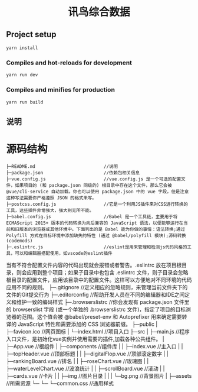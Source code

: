 <h1 align="center">讯鸟综合数据</h1>

## Project setup
```
yarn install
```

### Compiles and hot-reloads for development
```
yarn run dev
```

### Compiles and minifies for production
```
yarn run build
```


## 说明
源码结构
====

    ├─README.md                          //说明
    ├─package.json                       //依赖包相关信息
    ├─vue.config.js                      //vue.config.js 是一个可选的配置文件，如果项目的 (和 package.json 同级的) 根目录中存在这个文件，那么它会被 @vue/cli-service 自动加载。你也可以使用 package.json 中的 vue 字段，但是注意这种写法需要你严格遵照 JSON 的格式来写。
    ├─postcss.config.js                  //它是一个利用JS插件来对CSS进行转换的工具，这些插件非常强大，强大到无所不能。
    ├─babel.config.js                    //Babel 是一个工具链，主要用于将 ECMAScript 2015+ 版本的代码转换为向后兼容的 JavaScript 语法，以便能够运行在当前和旧版本的浏览器或其他环境中。下面列出的是 Babel 能为你做的事情：语法转换;通过 Polyfill 方式在目标环境中添加缺失的特性 (通过 @babel/polyfill 模块);源码转换 (codemods)
    ├─.eslintrc.js                       //eslint是用来管理和检测js代码风格的工具，可以和编辑器搭配使用，如vscode的eslint插件
当有不符合配置文件内容的代码出现就会报错或者警告。.eslintrc 放在项目根目录，则会应用到整个项目；如果子目录中也包含 .eslintrc 文件，则子目录会忽略根目录的配置文件，应用该目录中的配置文件。这样可以方便地对不同环境的代码应用不同的规则。
    ├─.gitignore                         //定义相应的忽略规则，来管理当前文件夹下的文件的Git提交行为
    ├─.editorconfig                      //帮助开发人员在不同的编辑器和IDE之间定义和维护一致的编码样式
    ├─.browserslistrc                    //你会发现有 package.json 文件里的 browserslist 字段 (或一个单独的 .browserslistrc 文件)，指定了项目的目标浏览器的范围。这个值会被 @babel/preset-env 和 Autoprefixer 用来确定需要转译的 JavaScript 特性和需要添加的 CSS 浏览器前缀。
    ├─public
    |    ├─favicon.ico                    //网页图标
    |    └─index.html                     //项目入口
    ├─src
    |    ├─main.js                        //程序入口文件，是初始化vue实例并使用需要的插件,加载各种公共组件。
    |    ├─App.vue                        //根组件
    |    ├─components                     //组件库
    |    |    ├─index.vue                 //主入口
    |    |    ├─topHeader.vue             //顶部标题
    |    |    ├─digitalFlop.vue           //顶部滚定数字
    |    |    ├─rankingBoard.vue          //排名
    |    |    ├─roseChart.vue             //玫瑰图
    |    |    ├─waterLevelChart.vue       //波浪统计
    |    |    ├─scrollBoard.vue           //滚动
    |    |    ├─cards.vue                 //卡片
    |    |    ├─img                       //图片目录
    |    |    |    └─bg.png               //背景图片
    |    ├─assets                         //所需资源
    └─   └─   └─common.css                //通用样式
